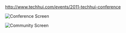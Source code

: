 http://www.techhui.com/events/2011-techhui-conference

![Conference Screen](http://i.imgur.com/9mBpW.png)

![Community Screen](http://i.imgur.com/2Q2jj.png)

